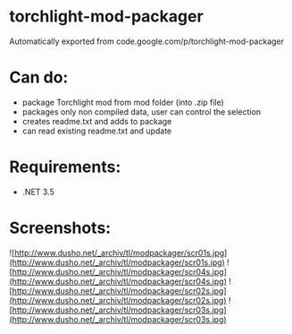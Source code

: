 # torchlight-mod-packager
Automatically exported from code.google.com/p/torchlight-mod-packager
# Can do: #
  * package Torchlight mod from mod folder (into .zip file)
  * packages only non compiled data, user can control the selection
  * creates readme.txt and adds to package
  * can read existing readme.txt and update
  
# Requirements: #
  * .NET 3.5
  
# Screenshots: #
![http://www.dusho.net/_archiv/tl/modpackager/scr01s.jpg](http://www.dusho.net/_archiv/tl/modpackager/scr01s.jpg)
![http://www.dusho.net/_archiv/tl/modpackager/scr04s.jpg](http://www.dusho.net/_archiv/tl/modpackager/scr04s.jpg)
![http://www.dusho.net/_archiv/tl/modpackager/scr02s.jpg](http://www.dusho.net/_archiv/tl/modpackager/scr02s.jpg)
![http://www.dusho.net/_archiv/tl/modpackager/scr03s.jpg](http://www.dusho.net/_archiv/tl/modpackager/scr03s.jpg)
